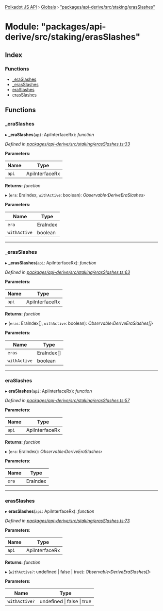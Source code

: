 [Polkadot JS API](../README.md) › [Globals](../globals.md) › ["packages/api-derive/src/staking/erasSlashes"](_packages_api_derive_src_staking_erasslashes_.md)

# Module: "packages/api-derive/src/staking/erasSlashes"

## Index

### Functions

* [_eraSlashes](_packages_api_derive_src_staking_erasslashes_.md#_eraslashes)
* [_erasSlashes](_packages_api_derive_src_staking_erasslashes_.md#_erasslashes)
* [eraSlashes](_packages_api_derive_src_staking_erasslashes_.md#eraslashes)
* [erasSlashes](_packages_api_derive_src_staking_erasslashes_.md#erasslashes)

## Functions

###  _eraSlashes

▸ **_eraSlashes**(`api`: ApiInterfaceRx): *function*

*Defined in [packages/api-derive/src/staking/erasSlashes.ts:33](https://github.com/polkadot-js/api/blob/7a1089df79/packages/api-derive/src/staking/erasSlashes.ts#L33)*

**Parameters:**

Name | Type |
------ | ------ |
`api` | ApiInterfaceRx |

**Returns:** *function*

▸ (`era`: EraIndex, `withActive`: boolean): *Observable‹DeriveEraSlashes›*

**Parameters:**

Name | Type |
------ | ------ |
`era` | EraIndex |
`withActive` | boolean |

___

###  _erasSlashes

▸ **_erasSlashes**(`api`: ApiInterfaceRx): *function*

*Defined in [packages/api-derive/src/staking/erasSlashes.ts:63](https://github.com/polkadot-js/api/blob/7a1089df79/packages/api-derive/src/staking/erasSlashes.ts#L63)*

**Parameters:**

Name | Type |
------ | ------ |
`api` | ApiInterfaceRx |

**Returns:** *function*

▸ (`eras`: EraIndex[], `withActive`: boolean): *Observable‹DeriveEraSlashes[]›*

**Parameters:**

Name | Type |
------ | ------ |
`eras` | EraIndex[] |
`withActive` | boolean |

___

###  eraSlashes

▸ **eraSlashes**(`api`: ApiInterfaceRx): *function*

*Defined in [packages/api-derive/src/staking/erasSlashes.ts:57](https://github.com/polkadot-js/api/blob/7a1089df79/packages/api-derive/src/staking/erasSlashes.ts#L57)*

**Parameters:**

Name | Type |
------ | ------ |
`api` | ApiInterfaceRx |

**Returns:** *function*

▸ (`era`: EraIndex): *Observable‹DeriveEraSlashes›*

**Parameters:**

Name | Type |
------ | ------ |
`era` | EraIndex |

___

###  erasSlashes

▸ **erasSlashes**(`api`: ApiInterfaceRx): *function*

*Defined in [packages/api-derive/src/staking/erasSlashes.ts:73](https://github.com/polkadot-js/api/blob/7a1089df79/packages/api-derive/src/staking/erasSlashes.ts#L73)*

**Parameters:**

Name | Type |
------ | ------ |
`api` | ApiInterfaceRx |

**Returns:** *function*

▸ (`withActive?`: undefined | false | true): *Observable‹DeriveEraSlashes[]›*

**Parameters:**

Name | Type |
------ | ------ |
`withActive?` | undefined &#124; false &#124; true |
